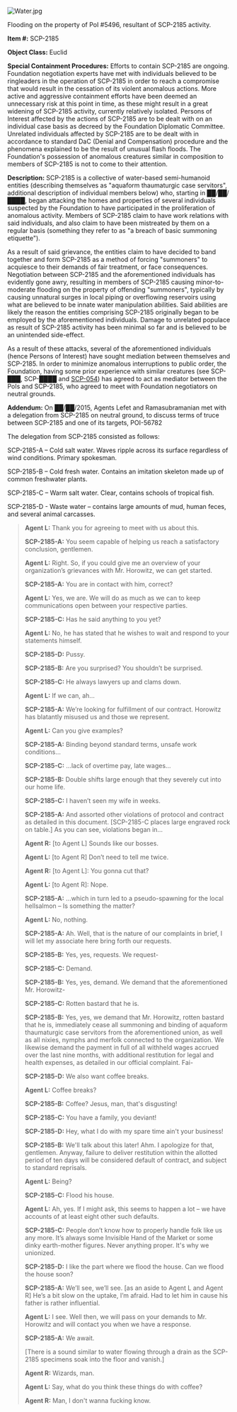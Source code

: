 ![Water.jpg](http://scp-wiki.wdfiles.com/local--files/scp-2185/Water.jpg)

Flooding on the property of PoI #5496, resultant of SCP-2185 activity.

**Item #:** SCP-2185

**Object Class:** Euclid

**Special Containment Procedures:** Efforts to contain SCP-2185 are ongoing. Foundation negotiation experts have met with individuals believed to be ringleaders in the operation of SCP-2185 in order to reach a compromise that would result in the cessation of its violent anomalous actions. More active and aggressive containment efforts have been deemed an unnecessary risk at this point in time, as these might result in a great widening of SCP-2185 activity, currently relatively isolated. Persons of Interest affected by the actions of SCP-2185 are to be dealt with on an individual case basis as decreed by the Foundation Diplomatic Committee. Unrelated individuals affected by SCP-2185 are to be dealt with in accordance to standard DaC (Denial and Compensation) procedure and the phenomena explained to be the result of unusual flash floods. The Foundation's possession of anomalous creatures similar in composition to members of SCP-2185 is not to come to their attention.

**Description:** SCP-2185 is a collective of water-based semi-humanoid entities (describing themselves as "aquaform thaumaturgic case servitors", additional description of individual members below) who, starting in ██/██/████, began attacking the homes and properties of several individuals suspected by the Foundation to have participated in the proliferation of anomalous activity. Members of SCP-2185 claim to have work relations with said individuals, and also claim to have been mistreated by them on a regular basis (something they refer to as "a breach of basic summoning etiquette").

As a result of said grievance, the entities claim to have decided to band together and form SCP-2185 as a method of forcing "summoners" to acquiesce to their demands of fair treatment, or face consequences. Negotiation between SCP-2185 and the aforementioned individuals has evidently gone awry, resulting in members of SCP-2185 causing minor-to-moderate flooding on the property of offending "summoners", typically by causing unnatural surges in local piping or overflowing reservoirs using what are believed to be innate water manipulation abilities. Said abilities are likely the reason the entities comprising SCP-2185 originally began to be employed by the aforementioned individuals. Damage to unrelated populace as result of SCP-2185 activity has been minimal so far and is believed to be an unintended side-effect.

As a result of these attacks, several of the aforementioned individuals (hence Persons of Interest) have sought mediation between themselves and SCP-2185. In order to minimize anomalous interruptions to public order, the Foundation, having some prior experience with similar creatures (see SCP-███, SCP-████ and [SCP-054](/scp-054)) has agreed to act as mediator between the PoIs and SCP-2185, who agreed to meet with Foundation negotiators on neutral grounds.

**Addendum:** On ██/██/2015, Agents Lefet and Ramasubramanian met with a delegation from SCP-2185 on neutral ground, to discuss terms of truce between SCP-2185 and one of its targets, POI-56782

The delegation from SCP-2185 consisted as follows:

SCP-2185-A – Cold salt water. Waves ripple across its surface regardless of wind conditions. Primary spokesman.

SCP-2185-B – Cold fresh water. Contains an imitation skeleton made up of common freshwater plants.

SCP-2185-C – Warm salt water. Clear, contains schools of tropical fish.

SCP-2185-D - Waste water – contains large amounts of mud, human feces, and several animal carcasses.

> **<Begin Log>**
> 
> **Agent L:** Thank you for agreeing to meet with us about this.
> 
> **SCP-2185-A:** You seem capable of helping us reach a satisfactory conclusion, gentlemen.
> 
> **Agent L:** Right. So, if you could give me an overview of your organization’s grievances with Mr. Horowitz, we can get started.
> 
> **SCP-2185-A:** You are in contact with him, correct?
> 
> **Agent L:** Yes, we are. We will do as much as we can to keep communications open between your respective parties.
> 
> **SCP-2185-C:** Has he said anything to you yet?
> 
> **Agent L:** No, he has stated that he wishes to wait and respond to your statements himself.
> 
> **SCP-2185-D:** Pussy.
> 
> **SCP-2185-B:** Are you surprised? You shouldn’t be surprised.
> 
> **SCP-2185-C:** He always lawyers up and clams down.
> 
> **Agent L:** If we can, ah…
> 
> **SCP-2185-A:** We’re looking for fulfillment of our contract. Horowitz has blatantly misused us and those we represent.
> 
> **Agent L:** Can you give examples?
> 
> **SCP-2185-A:** Binding beyond standard terms, unsafe work conditions…
> 
> **SCP-2185-C:** …lack of overtime pay, late wages…
> 
> **SCP-2185-B:** Double shifts large enough that they severely cut into our home life.
> 
> **SCP-2185-C:** I haven’t seen my wife in weeks.
> 
> **SCP-2185-A:** And assorted other violations of protocol and contract as detailed in this document. \[SCP-2185-C places large engraved rock on table.\] As you can see, violations began in…
> 
> **Agent R:** \[to Agent L\] Sounds like our bosses.
> 
> **Agent L:** \[to Agent R\] Don’t need to tell me twice.
> 
> **Agent R:** \[to Agent L\]: You gonna cut that?
> 
> **Agent L:** \[to Agent R\]: Nope.
> 
> **SCP-2185-A:** …which in turn led to a pseudo-spawning for the local hellsalmon – Is something the matter?
> 
> **Agent L:** No, nothing.
> 
> **SCP-2185-A:** Ah. Well, that is the nature of our complaints in brief, I will let my associate here bring forth our requests.
> 
> **SCP-2185-B:** Yes, yes, requests. We request-
> 
> **SCP-2185-C:** Demand.
> 
> **SCP-2185-B:** Yes, yes, demand. We demand that the aforementioned Mr. Horowitz-
> 
> **SCP-2185-C:** Rotten bastard that he is.
> 
> **SCP-2185-B:** Yes, yes, we demand that Mr. Horowitz, rotten bastard that he is, immediately cease all summoning and binding of aquaform thaumaturgic case servitors from the aforementioned union, as well as all nixies, nymphs and merfolk connected to the organization. We likewise demand the payment in full of all withheld wages accrued over the last nine months, with additional restitution for legal and health expenses, as detailed in our official complaint. Fai-
> 
> **SCP-2185-D:** We also want coffee breaks.
> 
> **Agent L:** Coffee breaks?
> 
> **SCP-2185-B:** Coffee? Jesus, man, that's disgusting!  
>   
> **SCP-2185-C:** You have a family, you deviant!
> 
> **SCP-2185-D:** Hey, what I do with my spare time ain't your business!  
>   
> **SCP-2185-B:** We'll talk about this later! Ahm. I apologize for that, gentlemen. Anyway, failure to deliver restitution within the allotted period of ten days will be considered default of contract, and subject to standard reprisals.
> 
> **Agent L:** Being?  
>   
> **SCP-2185-C:** Flood his house.
> 
> **Agent L:** Ah, yes. If I might ask, this seems to happen a lot – we have accounts of at least eight other such defaults.
> 
> **SCP-2185-C:** People don’t know how to properly handle folk like us any more. It’s always some Invisible Hand of the Market or some dinky earth-mother figures. Never anything proper. It's why we unionized.
> 
> **SCP-2185-D:** I like the part where we flood the house. Can we flood the house soon?
> 
> **SCP-2185-A:** We’ll see, we’ll see. \[as an aside to Agent L and Agent R\] He’s a bit slow on the uptake, I’m afraid. Had to let him in cause his father is rather influential.
> 
> **Agent L:** I see. Well then, we will pass on your demands to Mr. Horowitz and will contact you when we have a response.
> 
> **SCP-2185-A:** We await.
> 
> \[There is a sound similar to water flowing through a drain as the SCP-2185 specimens soak into the floor and vanish.\]
> 
> **Agent R:** Wizards, man.
> 
> **Agent L:** Say, what do you think these things do with coffee?  
>   
> **Agent R:** Man, I don't wanna fucking know.
> 
> **<End Log>**